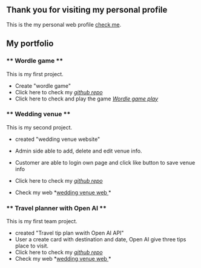 ## Thank you for visiting my personal profile ## 


This is the my personal web profile [check me](https://mkuma5555.github.io/my-profile/profile.html).



## My portfolio ##

### ** Wordle game ** ###
This is my first project. 

- Create "wordle game" 
- Click here to check my *[github repo](https://github.com/MKuma5555/wordle-app)*
- Click here to check and play the game *[Wordle game play](https://mkuma5555.github.io/wordle-app/wordle.html)*


### ** Wedding venue ** ###
This is my second project.

- created "wedding venue website"
- Admin side able to add, delete and edit venue info.
- Customer are able to login own page and click like button to save venue info

- Click here to check my *[github repo](https://github.com/MKuma5555/project2)*
- Check my web *[wedding venue web ](https://project2-fnip.onrender.com) *

### ** Travel planner with Open AI ** ###

This is my first team project.

- created "Travel tip plan wwith Open AI API"
- User a create card with destination and date, Open AI give three tips place to visit.
- Click here to check my *[github repo](https://github.com/NikhilMahashabde/TripTales)*
- Check my web *[wedding venue web ](travel-planner-vza0.onrender.com) *